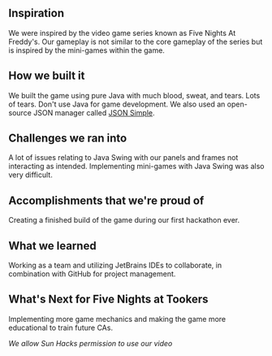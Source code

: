 ## Inspiration
We were inspired by the video game series known as Five Nights At Freddy's. Our gameplay is not similar to the core gameplay of the series but is inspired by the mini-games within the game.
## How we built it
We built the game using pure Java with much blood, sweat, and tears. Lots of tears. Don't use Java for game development. We also used an open-source JSON manager called [JSON Simple](https://code.google.com/archive/p/json-simple/).
## Challenges we ran into
A lot of issues relating to Java Swing with our panels and frames not interacting as intended. Implementing mini-games with Java Swing was also very difficult.
## Accomplishments that we're proud of
Creating a finished build of the game during our first hackathon ever. 
## What we learned
Working as a team and utilizing JetBrains IDEs to collaborate, in combination with GitHub for project management. 
## What's Next for Five Nights at Tookers
Implementing more game mechanics and making the game more educational to train future CAs.

_We allow Sun Hacks permission to use our video_
